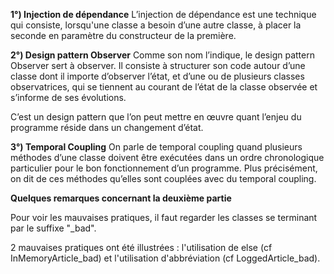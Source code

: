 **1°) Injection de dépendance**
L’injection de dépendance est une technique qui consiste, lorsqu'une classe a besoin d’une autre classe, à placer la 
seconde en paramètre du constructeur de la première.

**2°) Design pattern Observer**
Comme son nom l’indique, le design pattern Observer sert à observer. Il consiste à structurer son code autour d’une 
classe dont il importe d’observer l’état, et d’une ou de plusieurs classes observatrices, qui se tiennent au courant 
de l’état de la classe observée et s’informe de ses évolutions. 

C’est un design pattern que l’on peut mettre en œuvre quant l’enjeu du programme réside dans un changement d’état.

**3°) Temporal Coupling**
On parle de temporal coupling quand plusieurs méthodes d’une classe doivent être exécutées dans un ordre chronologique 
particulier pour le bon fonctionnement d’un programme. Plus précisément, on dit de ces méthodes qu’elles sont couplées 
avec du temporal coupling.


**Quelques remarques concernant la deuxième partie**

Pour voir les mauvaises pratiques, il faut regarder les classes se terminant par le suffixe "_bad".

2 mauvaises pratiques ont été illustrées : l'utilisation de else (cf InMemoryArticle_bad) et l'utilisation 
d'abbréviation (cf LoggedArticle_bad).